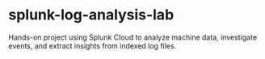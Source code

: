 # splunk-log-analysis-lab
Hands-on project using Splunk Cloud to analyze machine data, investigate events, and extract insights from indexed log files.
